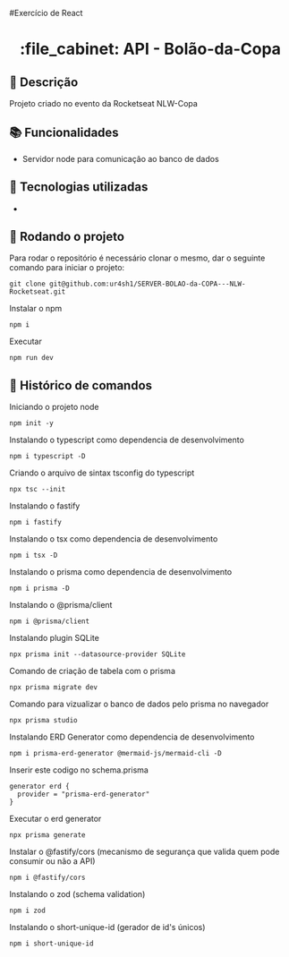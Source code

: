 #Exercício de React
<h1 align="center">:file_cabinet: API - Bolão-da-Copa</h1>

## :memo: Descrição
Projeto criado no evento da Rocketseat NLW-Copa

## :books: Funcionalidades
* Servidor node para comunicação ao banco de dados

## :wrench: Tecnologias utilizadas
* 

## :rocket: Rodando o projeto
Para rodar o repositório é necessário clonar o mesmo, dar o seguinte comando para iniciar o projeto:
```
git clone git@github.com:ur4sh1/SERVER-BOLAO-da-COPA---NLW-Rocketseat.git
```
Instalar o npm
```
npm i
```
Executar
```
npm run dev
```

## :wrench: Histórico de comandos

Iniciando o projeto node
```
npm init -y
```
Instalando o typescript como dependencia de desenvolvimento
```
npm i typescript -D
```
Criando o arquivo de sintax tsconfig do typescript
```
npx tsc --init
```
Instalando o fastify
```
npm i fastify
```
Instalando o tsx como dependencia de desenvolvimento
```
npm i tsx -D
```
Instalando o prisma como dependencia de desenvolvimento
```
npm i prisma -D
```
Instalando o @prisma/client
```
npm i @prisma/client
```
Instalando plugin SQLite
```
npx prisma init --datasource-provider SQLite
```
Comando de criação de tabela com o prisma
```
npx prisma migrate dev
```
Comando para vizualizar o banco de dados pelo prisma no navegador
```
npx prisma studio
```
Instalando ERD Generator como dependencia de desenvolvimento
```
npm i prisma-erd-generator @mermaid-js/mermaid-cli -D
```
Inserir este codigo no schema.prisma
```
generator erd {
  provider = "prisma-erd-generator"
}
```
Executar o erd generator
```
npx prisma generate
```
Instalar o @fastify/cors (mecanismo de segurança que valida quem pode consumir ou não a API)
```
npm i @fastify/cors
```
Instalando o zod (schema validation)
```
npm i zod
```
Instalando o short-unique-id (gerador de id's únicos)
```
npm i short-unique-id
```
